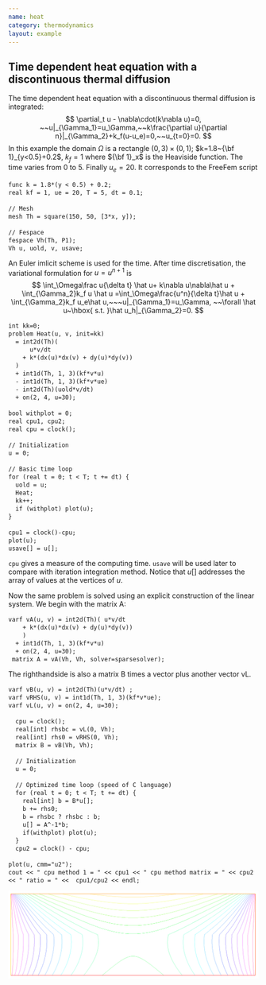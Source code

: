 ```yaml
---
name: heat
category: thermodynamics
layout: example
---
```

## Time dependent heat equation  with a discontinuous thermal diffusion
The time dependent heat equation  with a discontinuous thermal diffusion is integrated:
$$
\partial_t u - \nabla\cdot(k\nabla u)=0, ~~u|_{\Gamma_1}=u_\Gamma,~~k\frac{\partial u}{\partial n}|_{\Gamma_2}+k_f(u-u_e)=0,~~u_{t=0}=0.
$$
In this example the domain $\Omega$ is a rectangle $(0,3)\times(0,1)$; $k=1.8~{\bf 1}_{y<0.5}+0.2$, $k_f=1$ where ${\bf 1}_x$ is the Heaviside function.  The time varies from 0 to 5. Finally $u_e=20$. It corresponds to the FreeFem script
~~~freefem
func k = 1.8*(y < 0.5) + 0.2;
real kf = 1, ue = 20, T = 5, dt = 0.1;

// Mesh
mesh Th = square(150, 50, [3*x, y]);

// Fespace
fespace Vh(Th, P1);
Vh u, uold, v, usave;
~~~
An Euler imlicit scheme is used for the time. After time discretisation, the variational formulation for $u=u^{n+1}$ is
$$
\int_\Omega\frac u{\delta t} \hat u+ k\nabla u\nabla\hat u + \int_{\Gamma_2}k_f u \hat u =\int_\Omega\frac{u^n}{\delta t}\hat u + \int_{\Gamma_2}k_f u_e\hat u,~~~u|_{\Gamma_1}=u_\Gamma,
~~\forall \hat u~\hbox{ s.t. }\hat u_h|_{\Gamma_2}=0.
$$
~~~freefem
int kk=0;
problem Heat(u, v, init=kk)
  = int2d(Th)(
      u*v/dt
    + k*(dx(u)*dx(v) + dy(u)*dy(v))
  )
  + int1d(Th, 1, 3)(kf*v*u)
  - int1d(Th, 1, 3)(kf*v*ue)
  - int2d(Th)(uold*v/dt)
  + on(2, 4, u=30);

bool withplot = 0;
real cpu1, cpu2;
real cpu = clock();

// Initialization
u = 0;

// Basic time loop
for (real t = 0; t < T; t += dt) {
  uold = u;
  Heat;
  kk++;
  if (withplot) plot(u);
}

cpu1 = clock()-cpu;
plot(u);
usave[] = u[];
~~~
$\texttt{cpu}$ gives a measure of the computing time. $\texttt{usave}$ will be used later to compare with iteration integration method.  Notice that $u[]$ addresses the array of values at the vertices of $u$.

Now the same problem is solved using an explicit construction of the linear system.  We begin with the matrix A:
~~~freefem
varf vA(u, v) = int2d(Th)( u*v/dt
    + k*(dx(u)*dx(v) + dy(u)*dy(v))
    )
  + int1d(Th, 1, 3)(kf*v*u)
  + on(2, 4, u=30);
 matrix A = vA(Vh, Vh, solver=sparsesolver);
~~~
The righthandside is also a matrix B times a vector plus another vector vL.
~~~freefem
varf vB(u, v) = int2d(Th)(u*v/dt) ;
varf vRHS(u, v) = int1d(Th, 1, 3)(kf*v*ue);
varf vL(u, v) = on(2, 4, u=30);

  cpu = clock();
  real[int] rhsbc = vL(0, Vh);
  real[int] rhs0 = vRHS(0, Vh);
  matrix B = vB(Vh, Vh);

  // Initialization
  u = 0;

  // Optimized time loop (speed of C language)
  for (real t = 0; t < T; t += dt) {
    real[int] b = B*u[];
    b += rhs0;
    b = rhsbc ? rhsbc : b;
    u[] = A^-1*b;
    if(withplot) plot(u);
  }
  cpu2 = clock() - cpu;

plot(u, cmm="u2");
cout << " cpu method 1 = " << cpu1 << " cpu method matrix = " << cpu2 << " ratio = " <<  cpu1/cpu2 << endl;
~~~
![](https://raw.githubusercontent.com/phtournier/ffmdtest/refs/heads/main/figures/examples/Heat/solution.png)
